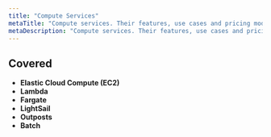 ```yaml
---
title: "Compute Services"
metaTitle: "Compute services. Their features, use cases and pricing models."
metaDescription: "Compute services. Their features, use cases and pricing models."
---
```


## Covered

* **Elastic Cloud Compute (EC2)**
* **Lambda**
* **Fargate**
* **LightSail**
* **Outposts**
* **Batch**
